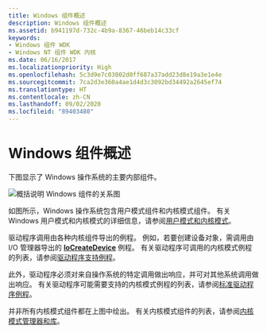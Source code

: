 ```yaml
---
title: Windows 组件概述
description: Windows 组件概述
ms.assetid: b941197d-732c-4b9a-8367-46beb14c33cf
keywords:
- Windows 组件 WDK
- Windows NT 组件 WDK 内核
ms.date: 06/16/2017
ms.localizationpriority: High
ms.openlocfilehash: 5c3d9e7c03002d0ff687a37add23d8e19a3e1e4e
ms.sourcegitcommit: 7ca2d3e360a4ae1d4d3c3092bd34492a2645ef74
ms.translationtype: HT
ms.contentlocale: zh-CN
ms.lasthandoff: 09/02/2020
ms.locfileid: "89403480"
---
```

# <a name="overview-of-windows-components"></a>Windows 组件概述





下图显示了 Windows 操作系统的主要内部组件。

![概括说明 Windows 组件的关系图](images/ntarch.png)

如图所示，Windows 操作系统包含用户模式组件和内核模式组件。 有关 Windows 用户模式和内核模式的详细信息，请参阅[用户模式和内核模式](../gettingstarted/user-mode-and-kernel-mode.md)。

驱动程序调用由各种内核组件导出的例程。 例如，若要创建设备对象，需调用由 I/O 管理器导出的 [**IoCreateDevice**](/windows-hardware/drivers/ddi/wdm/nf-wdm-iocreatedevice) 例程。 有关驱动程序可调用的内核模式例程的列表，请参阅[驱动程序支持例程](/windows-hardware/drivers/ddi/index)。

此外，驱动程序必须对来自操作系统的特定调用做出响应，并可对其他系统调用做出响应。 有关驱动程序可能需要支持的内核模式例程的列表，请参阅[标准驱动程序例程](./introduction-to-standard-driver-routines.md)。

并非所有内核模式组件都在上图中绘出。 有关内核模式组件的列表，请参阅[内核模式管理器和库](windows-kernel-mode-object-manager.md)。

 

